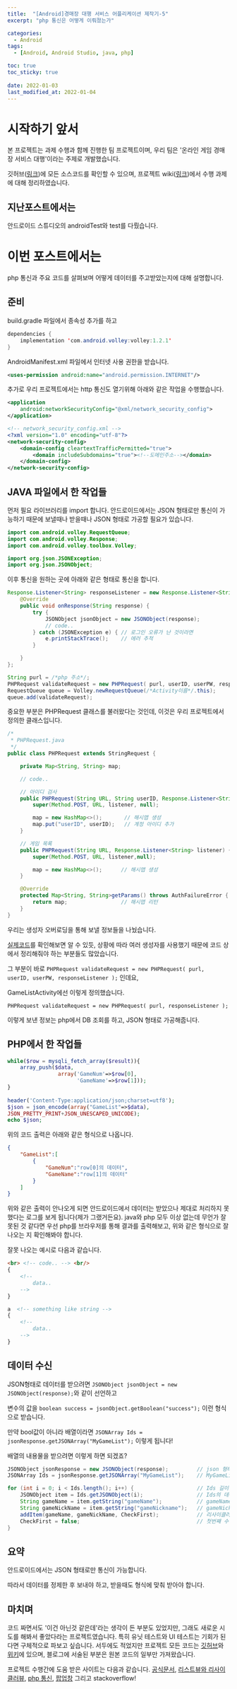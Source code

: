 ```yaml
---
title:  "[Android]경매장 대행 서비스 어플리케이션 제작기-5"
excerpt: "php 통신은 어떻게 이뤄졌는가"

categories:
  - Android
tags:
  - [Android, Android Studio, java, php]

toc: true
toc_sticky: true
 
date: 2022-01-03
last_modified_at: 2022-01-04
---
```


# 시작하기 앞서
본 프로젝트는 과제 수행과 함께 진행한 팀 프로젝트이며, 우리 팀은 '온라인 게임 경매장 서비스 대행'이라는 주제로 개발했습니다.

깃허브([링크](https://github.com/ponopono0322/TeamAuction))에 모든 소스코드를 확인할 수 있으며, 프로젝트 wiki([링크](https://github.com/ponopono0322/TeamAuction/wiki))에서 수행 과제에 대해 정리하였습니다.

## 지난포스트에서는
안드로이드 스튜디오의 androidTest와 test를 다뤘습니다.

# 이번 포스트에서는
php 통신과 주요 코드를 살펴보며 어떻게 데이터를 주고받았는지에 대해 설명합니다.

## 준비
build.gradle 파일에서 종속성 추가를 하고

```java
dependencies {
    implementation 'com.android.volley:volley:1.2.1'
}
```
AndroidManifest.xml 파일에서 인터넷 사용 권한을 받습니다.

```xml
<uses-permission android:name="android.permission.INTERNET"/>
```

추가로 우리 프로젝트에서는 http 통신도 열기위해 아래와 같은 작업을 수행했습니다.
```xml
<application
    android:networkSecurityConfig="@xml/network_security_config">
</application>
```

```xml
<!-- network_security_config.xml -->
<?xml version="1.0" encoding="utf-8"?>
<network-security-config>
    <domain-config cleartextTrafficPermitted="true">
        <domain includeSubdomains="true"><!--도메인주소--></domain>
    </domain-config>
</network-security-config>
```

## JAVA 파일에서 한 작업들
먼저 필요 라이브러리를 import 합니다. 안드로이드에서는 JSON 형태로만 통신이 가능하기 때문에 보낼때나 받을때나 JSON 형태로 가공할 필요가 있습니다.

```java
import com.android.volley.RequestQueue;
import com.android.volley.Response;
import com.android.volley.toolbox.Volley;

import org.json.JSONException;
import org.json.JSONObject;
```

이후 통신을 원하는 곳에 아래와 같은 형태로 통신을 합니다.

```java
Response.Listener<String> responseListener = new Response.Listener<String>() {
    @Override
    public void onResponse(String response) {
        try {
            JSONObject jsonObject = new JSONObject(response);
            // code..
        } catch (JSONException e) { // 로그인 오류가 난 것이라면
            e.printStackTrace();    // 에러 추적
        }

    }
};

String purl = /*php 주소*/;
PHPRequest validateRequest = new PHPRequest( purl, userID, userPW, responseListener );
RequestQueue queue = Volley.newRequestQueue(/*Activity이름*/.this);
queue.add(validateRequest);
```

중요한 부분은 PHPRequest 클래스를 불러왔다는 것인데, 이것은 우리 프로젝트에서 정의한 클래스입니다.

```java
/*
 * PHPRequest.java
 */
public class PHPRequest extends StringRequest {

    private Map<String, String> map;

    // code..

    // 아이디 검사
    public PHPRequest(String URL, String userID, Response.Listener<String> listener) {
        super(Method.POST, URL, listener, null);

        map = new HashMap<>();       // 해시맵 생성
        map.put("userID", userID);   // 계정 아이디 추가
    }

    // 게임 목록
    public PHPRequest(String URL, Response.Listener<String> listener) {
        super(Method.POST, URL, listener,null);

        map = new HashMap<>();      // 해시맵 생성
    }

    @Override
    protected Map<String, String>getParams() throws AuthFailureError {
        return map;                 // 해시맵 리턴
    }
}
```
우리는 생성자 오버로딩을 통해 보낼 정보들을 나눴습니다.

[실제코드](https://github.com/ponopono0322/TeamAuction/blob/master/app/src/main/java/com/example/teamauction/PHPRequest.java)를 확인해보면 알 수 있듯, 상황에 따라 여러 생성자를 사용했기 때문에 코드 상에서 정리해줘야 하는 부분들도 많았습니다.

그 부분이 바로 `PHPRequest validateRequest = new PHPRequest( purl, userID, userPW, responseListener );` 인데요,

GameListActivity에선 이렇게 정의했습니다.

`PHPRequest validateRequest = new PHPRequest( purl, responseListener );`

이렇게 보낸 정보는 php에서 DB 조회를 하고, JSON 형태로 가공해줍니다.


## PHP에서 한 작업들
```php
while($row = mysqli_fetch_array($result)){
    array_push($data,
                array('GameNum'=>$row[0],
                      'GameName'=>$row[1])); 
}
    
header('Content-Type:application/json;charset=utf8');
$json = json_encode(array("GameList"=>$data),
JSON_PRETTY_PRINT+JSON_UNESCAPED_UNICODE);
echo $json;
```

위의 코드 출력은 아래와 같은 형식으로 나옵니다.
```json
{
    "GameList":[
        {
            "GameNum":"row[0]의 데이터",
            "GameName":"row[1]의 데이터"
        }
    ]
}
```

위와 같은 출력이 안나오게 되면 안드로이드에서 데이터는 받았으나 제대로 처리하지 못했다는 로그를 보게 됩니다(제가 그랬거든요). java와 php 모두 이상 없는데 무언가 잘못된 것 같다면 우선 php를 브라우저를 통해 결과를 출력해보고, 위와 같은 형식으로 잘 나오는 지 확인해봐야 합니다.

잘못 나오는 예시로 다음과 같습니다.
```html
<br> <!-- code.. --> <br/>
{
    <!--
        data..
    --> 
}
```
```html
a  <!-- something like string -->
{
    <!--
        data..
    --> 
}
```

## 데이터 수신

JSON형태로 데이터를 받으려면 `JSONObject jsonObject = new JSONObject(response);`와 같이 선언하고

변수의 값을 `boolean success = jsonObject.getBoolean("success");` 이런 형식으로 받습니다.

만약 bool값이 아니라 배열이라면 `JSONArray Ids = jsonResponse.getJSONArray("MyGameList");` 이렇게 됩니다!

배열의 내용물을 받으려면 이렇게 하면 되겠죠?
```java
JSONObject jsonResponse = new JSONObject(response);         // json 형태로 받기 위해 객체 준비
JSONArray Ids = jsonResponse.getJSONArray("MyGameList");    // MyGameList key 값으로 배열을 받음

for (int i = 0; i < Ids.length(); i++) {                    // Ids 길이만큼 반복문 수행
    JSONObject item = Ids.getJSONObject(i);                 // Ids의 데이터를 가져옴
    String gameName = item.getString("gameName");           // gameName 데이터 저장
    String gameNickName = item.getString("gameNickname");   // gameNickName 데이터 저장
    addItem(gameName, gameNickName, CheckFirst);            // 리사이클러뷰에 데이터 추가
    CheckFirst = false;                                     // 첫번째 수행 후에는 다 false
}
```

## 요약

안드로이드에서는 JSON 형태로만 통신이 가능합니다.

따라서 데이터를 정제한 후 보내야 하고, 받을때도 형식에 맞춰 받아야 합니다.

## 마치며

코드 짜면서도 '이건 아닌것 같은데'라는 생각이 든 부분도 있었지만, 그래도 새로운 시도를 해봐서 좋았다라는 프로젝트였습니다. 특히 유닛 테스트와 UI 테스트는 기회가 된다면 구체적으로 파보고 싶습니다. 서두에도 적었지만 프로젝트 모든 코드는 [깃허브](https://github.com/ponopono0322/TeamAuction)와 [위키](https://github.com/ponopono0322/TeamAuction/wiki)에 있으며, 블로그에 서술된 부분은 원본 코드의 일부만 가져왔습니다.

프로젝트 수행간에 도움 받은 사이트는 다음과 같습니다.
[공식문서](https://developer.android.com/docs), 
[리스트뷰와 리사이클러뷰](https://recipes4dev.tistory.com/), 
[php 통신](https://webnautes.tistory.com/), 
[팝업창](https://ghj1001020.tistory.com/)
그리고 stackoverflow!